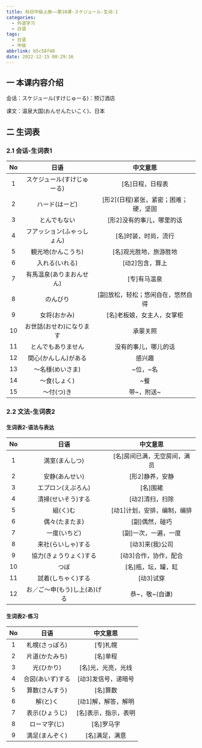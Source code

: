 ```yaml
---
title: 标日中级上册——第10课-スケジュール-生词-1
categories:
  - 外语学习
  - 日语
tags:
  - 日语
  - 中级
abbrlink: b5c58f40
date: 2022-12-15 08:29:16
---
```

## 一 本课内容介绍

会话：スケジュール(すけじゅーる)：预订酒店

课文：温泉大国(おんせんたいこく)、日本

<!--more-->

## 二 生词表

### 2.1 会话-生词表1

|  No  |            日语            |                中文意思                |
| :--: | :------------------------: | :------------------------------------: |
|  1   | スケジュール(すけじゅーる) |            [名]日程，日程表            |
|  2   |       ハード(はーど)       | [形2]\(日程)紧张，紧密；困难；硬，坚固 |
|  3   |        とんでもない        |       [形2]没有的事儿，哪里的话        |
|  4   | フアッション(ふゃっしょん) |          [名]时装，时尚，流行          |
|  5   |     観光地(かんこうち)     |         [名]观光胜地，旅游胜地         |
|  6   |       入れる(いれる)       |            [动2]包含，算上             |
|  7   |  有馬温泉(ありまおんせん)  |              [专]有马温泉              |
|  8   |          のんびり          |   [副]放松，轻松；悠闲自在，悠然自得   |
|  9   |        女将(おかみ)        |       [名]老板娘，女主人，女掌柜       |
|  10  |  お世話(おせわ)になります  |                承蒙关照                |
|  11  |     とんでもありません     |          没有的事儿，哪儿的话          |
|  12  |    関心(かんしん)がある    |                 感兴趣                 |
|  13  |      ～名様(めいさま)      |                ~位，~名                |
|  14  |        ～食(しょく)        |                  ~餐                   |
|  15  |         ～付(つ)き         |               带~，附送~               |

### 2.2 文法-生词表2

#### 生词表2-语法与表达

|  No  |             日语             |           中文意思           |
| :--: | :--------------------------: | :--------------------------: |
|  1   |        満室(まんしつ)        | [名]房间已满，无空房间，满员 |
|  2   |        安静(あんせい)        |       [形2]静养，安静        |
|  3   |      エプロン(えぷろん)      |           [名]围裙           |
|  4   |      清掃(せいそう)する      |       [动2]清扫，扫除        |
|  5   |           組(く)む           | [动1]计划，安排，编制，编排  |
|  6   |        偶々(たまたま)        |        [副]偶然，碰巧        |
|  7   |         一度(いちど)         |     [副]一次，一遍，一度     |
|  8   |      来社(らいしゃ)する      |       [动3]来(我)公司        |
|  9   |    協力(きょうりょく)する    |    [动3]合作，协作，配合     |
|  10  |             つぼ             |      [名]瓶，坛，罐，缸      |
|  11  |      試着(しちゃく)する      |          [动3]试穿           |
|  12  | お／ご～申(もう)し上(あ)げる |        恭~，敬~(自谦)        |

#### 生词表2-练习

|  No  |       日语       |       中文意思       |
| :--: | :--------------: | :------------------: |
|  1   |  札幌(さっぽろ)  |       [专]札幌       |
|  2   |  片道(かたみち)  |       [名]单程       |
|  3   |    光(ひかり)    |  [名]光，光亮，光线  |
|  4   | 合図(あいず)する | [动3]发信号，递暗号  |
|  5   |  算数(さんすう)  |       [名]算数       |
|  6   |     解(と)く     | [动1]解，解答，解明  |
|  7   |  表示(ひょうじ)  | [名]表示，指示，表明 |
|  8   |   ローマ字(じ)   |      [名]罗马字      |
|  9   |  満足(まんぞく)  |    [名]满足，满意    |

